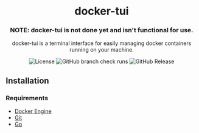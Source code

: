 <div align="center">
  <h1>docker-tui</h1>

### NOTE: docker-tui is not done yet and isn't functional for use.
  
docker-tui is a terminal interface for easily managing docker containers running on your machine.

![License](https://img.shields.io/github/license/marcelpkg/docker-tui)
![GitHub branch check runs](https://img.shields.io/github/check-runs/marcelpkg/docker-tui/main?label=tests)
![GitHub Release](https://img.shields.io/github/v/release/marcelpkg/docker-tui)

</div>

## Installation

### Requirements

- [Docker Engine](https://docs.docker.com/engine/install/)
- [Git](https://git-scm.com/downloads/)
- [Go](https://go.dev/doc/install)

<!--
### Linux

1. Clone the repository

```bash
$ git clone https://github.com/marcelpkg/docker-tui.git
$ cd docker-tui
```

2. Build the binary & install

```bash
$ sudo GOBIN=/usr/local/bin/ go install
```
-->

